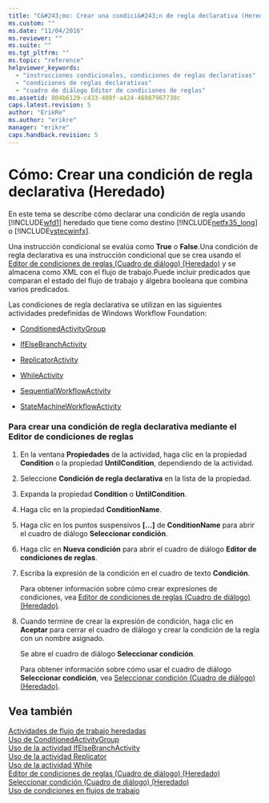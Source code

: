 ```yaml
---
title: "C&#243;mo: Crear una condici&#243;n de regla declarativa (Heredado) | Microsoft Docs"
ms.custom: ""
ms.date: "11/04/2016"
ms.reviewer: ""
ms.suite: ""
ms.tgt_pltfrm: ""
ms.topic: "reference"
helpviewer_keywords: 
  - "instrucciones condicionales, condiciones de reglas declarativas"
  - "condiciones de reglas declarativas"
  - "cuadro de diálogo Editor de condiciones de reglas"
ms.assetid: 804b6129-c433-408f-a424-46987967730c
caps.latest.revision: 5
author: "ErikRe"
ms.author: "erikre"
manager: "erikre"
caps.handback.revision: 5
---
```

# C&#243;mo: Crear una condici&#243;n de regla declarativa (Heredado)
En este tema se describe cómo declarar una condición de regla usando [!INCLUDE[wfd1](../workflow-designer/includes/wfd1_md.md)] heredado que tiene como destino [!INCLUDE[netfx35_long](../workflow-designer/includes/netfx35_long_md.md)] o [!INCLUDE[vstecwinfx](../workflow-designer/includes/vstecwinfx_md.md)].  
  
 Una instrucción condicional se evalúa como **True** o **False**.Una condición de regla declarativa es una instrucción condicional que se crea usando el [Editor de condiciones de reglas \(Cuadro de diálogo\) \(Heredado\)](../workflow-designer/rule-condition-editor-dialog-box-legacy.md) y se almacena como XML con el flujo de trabajo.Puede incluir predicados que comparan el estado del flujo de trabajo y álgebra booleana que combina varios predicados.  
  
 Las condiciones de regla declarativa se utilizan en las siguientes actividades predefinidas de Windows Workflow Foundation:  
  
-   [ConditionedActivityGroup](http://go.microsoft.com/fwlink?LinkID=65017)  
  
-   [IfElseBranchActivity](http://go.microsoft.com/fwlink?LinkID=65034)  
  
-   [ReplicatorActivity](http://go.microsoft.com/fwlink?LinkID=65039)  
  
-   [WhileActivity](http://go.microsoft.com/fwlink?LinkID=65049)  
  
-   [SequentialWorkflowActivity](http://go.microsoft.com/fwlink?LinkID=65040)  
  
-   [StateMachineWorkflowActivity](http://go.microsoft.com/fwlink?LinkID=65045)  
  
### Para crear una condición de regla declarativa mediante el Editor de condiciones de reglas  
  
1.  En la ventana **Propiedades** de la actividad, haga clic en la propiedad **Condition** o la propiedad **UntilCondition**, dependiendo de la actividad.  
  
2.  Seleccione **Condición de regla declarativa** en la lista de la propiedad.  
  
3.  Expanda la propiedad **Condition** o **UntilCondition**.  
  
4.  Haga clic en la propiedad **ConditionName**.  
  
5.  Haga clic en los puntos suspensivos **\[...\]** de **ConditionName** para abrir el cuadro de diálogo **Seleccionar condición**.  
  
6.  Haga clic en **Nueva condición** para abrir el cuadro de diálogo **Editor de condiciones de reglas**.  
  
7.  Escriba la expresión de la condición en el cuadro de texto **Condición**.  
  
     Para obtener información sobre cómo crear expresiones de condiciones, vea [Editor de condiciones de reglas \(Cuadro de diálogo\) \(Heredado\)](../workflow-designer/rule-condition-editor-dialog-box-legacy.md).  
  
8.  Cuando termine de crear la expresión de condición, haga clic en **Aceptar** para cerrar el cuadro de diálogo y crear la condición de la regla con un nombre asignado.  
  
     Se abre el cuadro de diálogo **Seleccionar condición**.  
  
     Para obtener información sobre cómo usar el cuadro de diálogo **Seleccionar condición**, vea [Seleccionar condición \(Cuadro de diálogo\) \(Heredado\)](../workflow-designer/select-condition-dialog-box-legacy.md).  
  
## Vea también  
 [Actividades de flujo de trabajo heredadas](../workflow-designer/legacy-workflow-activities.md)   
 [Uso de ConditionedActivityGroup](http://go.microsoft.com/fwlink?LinkID=65066)   
 [Uso de la actividad IfElseBranchActivity](http://go.microsoft.com/fwlink?LinkID=65075)   
 [Uso de la actividad Replicator](http://go.microsoft.com/fwlink?LinkID=65080)   
 [Uso de la actividad While](http://go.microsoft.com/fwlink?LinkID=65091)   
 [Editor de condiciones de reglas \(Cuadro de diálogo\) \(Heredado\)](../workflow-designer/rule-condition-editor-dialog-box-legacy.md)   
 [Seleccionar condición \(Cuadro de diálogo\) \(Heredado\)](../workflow-designer/select-condition-dialog-box-legacy.md)   
 [Uso de condiciones en flujos de trabajo](http://go.microsoft.com/fwlink?LinkID=65009)